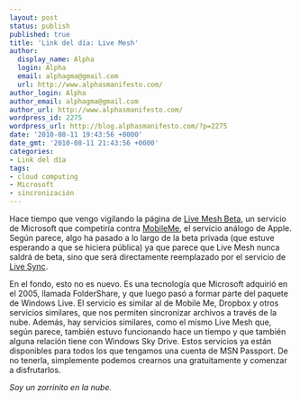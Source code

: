 ```yaml
---
layout: post
status: publish
published: true
title: 'Link del día: Live Mesh'
author:
  display_name: Alpha
  login: Alpha
  email: alphagma@gmail.com
  url: http://www.alphasmanifesto.com/
author_login: Alpha
author_email: alphagma@gmail.com
author_url: http://www.alphasmanifesto.com/
wordpress_id: 2275
wordpress_url: http://blog.alphasmanifesto.com/?p=2275
date: '2010-08-11 19:43:56 +0000'
date_gmt: '2010-08-11 21:43:56 +0000'
categories:
- Link del día
tags:
- cloud computing
- Microsoft
- sincronización
---
```


Hace tiempo que vengo vigilando la página de [Live Mesh Beta](https://www.mesh.com/), un servicio de Microsoft que competiría contra [MobileMe](http://www.me.com), el servicio análogo de Apple. Según parece, algo ha pasado a lo largo de la beta privada (que estuve esperando a que se hiciera pública) ya que parece que Live Mesh nunca saldrá de beta, sino que será directamente reemplazado por el servicio de [Live Sync](http://sync.live.com/).

En el fondo, esto no es nuevo. Es una tecnología que Microsoft adquirió en el 2005, llamada FolderShare, y que luego pasó a formar parte del paquete de Windows Live. El servicio es similar al de Mobile Me, Dropbox y otros servicios similares, que nos permiten sincronizar archivos a través de la nube. Además, hay servicios similares, como el mismo Live Mesh que, según parece, también estuvo funcionando hace un tiempo y que también alguna relación tiene con Windows Sky Drive. Estos servicios ya están disponibles para todos los que tengamos una cuenta de MSN Passport. De no tenerla, simplemente podemos crearnos una gratuitamente y comenzar a disfrutarlos.

_Soy un zorrinito en la nube._
